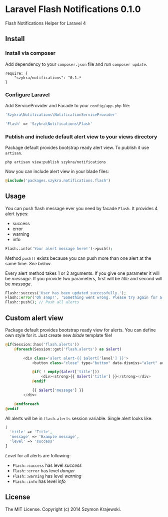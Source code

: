 Laravel Flash Notifications 0.1.0
===========================

Flash Notifications Helper for Laravel 4

## Install

### Install via composer

Add dependency to your `composer.json` file and run `composer update`.

```
require: {
    "szykra/notifications": "0.1.*
}
```

### Configure Laravel

Add ServiceProvider and Facade to your `config/app.php` file:

```php
'Szykra\Notifications\NotificationServiceProvider'
```

```php
'Flash' => 'Szykra\Notifications\Flash'
```

### Publish and include default alert view to your views directory

Package default provides bootstrap ready alert view. To publish it use `artisan`.

```
php artisan view:publish szykra/notifications
```

Now you can include alert view in your blade files:

```php
@include('packages.szykra.notifications.flash')
````

## Usage

You can push flash message ever you need by facade `Flash`. It provides 4 alert types:

* success
* error
* warning
* info

```php
Flash::info('Your alert message here!')->push();
```

Method `push()` exists because you can push more than one alert at the same time. _See below_.

Every alert method takes 1 or 2 arguments. If you give one parameter it will be _message_. If you provide two parameters,
first will be _title_ and second will be _message_.

```php
Flash::success('User has been updated successfully.');
Flash::error('Oh snap!', 'Something went wrong. Please try again for a few seconds.');
Flash::push(); // Push all alerts
```

## Custom alert view

Package default provides bootstrap ready view for alerts. You can define own style for it. 
Just create new _blade_ template file!

```php
@if(Session::has('flash.alerts'))
    @foreach(Session::get('flash.alerts') as $alert)

        <div class='alert alert-{{ $alert['level'] }}'>
            <button class="close" type="button" data-dismiss="alert" aria-hidden="true">&times;</button>

            @if( ! empty($alert['title']))
                <div><strong>{{ $alert['title'] }}</strong></div>
            @endif

            {{ $alert['message'] }}
        </div>

    @endforeach
@endif
```

All alerts will be in `flash.alerts` session variable. Single alert looks like:

```php
[
  'title' => 'Title',
  'message' => 'Example message',
  'level' => 'success'
]
```

_Level_ for all alerts are following:

* `Flash::success` has level _success_
* `Flash::error` has level _danger_
* `Flash::warning` has level _warning_
* `Flash::info` has level _info_

## License

The MIT License. Copyright (c) 2014 Szymon Krajewski.
